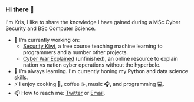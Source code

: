 ### Hi there 👋

I'm Kris, I like to share the knowledge I have gained during a MSc Cyber Security and BSc Computer Science.

- 🔭 I’m currently working on:
  - [Security Kiwi](https://security.kiwi), a free course teaching machine learning to programmers and a number other projects.
  - [Cyber War Explained](https://github.com/krisbolton/cyber-warfare-explained) (unfinished), an online resource to explain nation vs nation cyber operations without the hyperbole.
- 🌱 I’m always learning. I'm currently honing my Python and data science skills.
- ⚡ I enjoy cooking :stew:, coffee :coffee:, music :headphones:, and programming :computer:.
- 📫 How to reach me: [Twitter](https://twitter.com/KrisBolton) or [Email](https://krisbolton.com/contact/).
